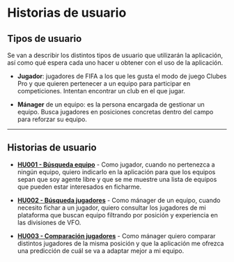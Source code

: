 # Historias de usuario

## Tipos de usuario
Se van a describir los distintos tipos de usuario que utilizarán la aplicación, así como qué espera cada uno hacer u obtener con el uso de la aplicación.

- **Jugador**: jugadores de FIFA a los que les gusta el modo de juego Clubes Pro y que quieren pertenecer a un equipo para participar en competiciones. Intentan encontrar un club en el que jugar.

- **Mánager** de un equipo: es la persona encargada de gestionar un equipo. Busca jugadores en posiciones concretas dentro del campo para reforzar su equipo.

---

## Historias de usuario
- [**HU001 - Búsqueda equipo**](https://github.com/albertotc99/MercadoClubesPro/issues/2) - Como jugador, cuando no pertenezca a ningún equipo, quiero indicarlo en la aplicación para que los equipos sepan que soy agente libre y que se me muestre una lista de equipos que pueden estar interesados en ficharme.

- [**HU002 - Búsqueda jugadores**](https://github.com/albertotc99/MercadoClubesPro/issues/3) - Como mánager de un equipo, cuando necesito fichar a un jugador, quiero consultar los jugadores de mi plataforma que buscan equipo filtrando por posición y experiencia en las divisiones de VFO.

- [**HU003 - Comparación jugadores**](https://github.com/albertotc99/MercadoClubesPro/issues/4) - Como mánager quiero comparar distintos jugadores de la misma posición y que la aplicación me ofrezca una predicción de cuál se va a adaptar mejor a mi equipo.

